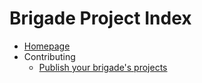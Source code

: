 # Brigade Project Index

- [Homepage](./README.md)
- Contributing
  - [Publish your brigade's projects](./contributing/list-brigade-projects.md)
